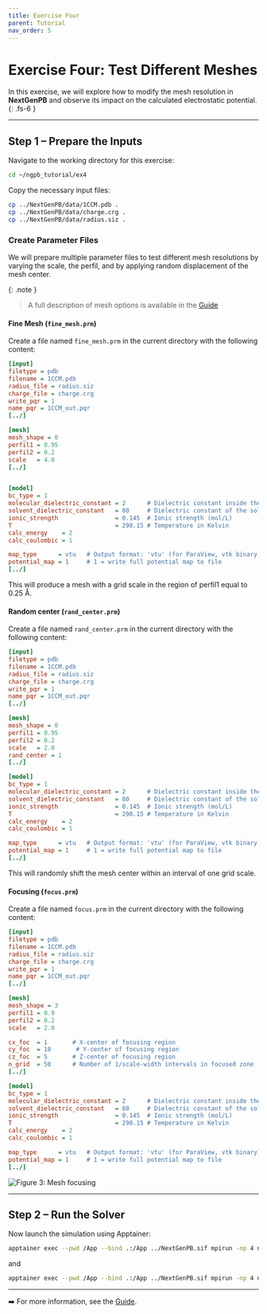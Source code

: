 ```yaml
---
title: Exercise Four
parent: Tutorial
nav_order: 5
---
```


# Exercise Four: Test Different Meshes

In this exercise, we will explore how to modify the mesh resolution in **NextGenPB** and observe its impact on the calculated electrostatic potential.
{: .fs-6 }

---

## Step 1 – Prepare the Inputs

Navigate to the working directory for this exercise:

```bash
cd ~/ngpb_tutorial/ex4
```

Copy the necessary input files:

```bash
cp ../NextGenPB/data/1CCM.pdb .
cp ../NextGenPB/data/charge.crg .
cp ../NextGenPB/data/radius.siz .
```

### Create Parameter Files

We will prepare multiple parameter files to test different mesh resolutions by varying the scale, the perfil, and by applying random displacement of the mesh center.

{: .note }
> A full description of mesh options is available in the [Guide](/nextgenpb_tutorial/docs/guide/files/parameter)

#### Fine Mesh (`fine_mesh.prm`)

Create a file named `fine_mesh.prm` in the current directory with the following content:

```ini
[input]
filetype = pdb
filename = 1CCM.pdb
radius_file = radius.siz
charge_file = charge.crg
write_pqr = 1
name_pqr = 1CCM_out.pqr
[../]

[mesh]
mesh_shape = 0
perfil1 = 0.95
perfil2 = 0.2
scale   = 4.0
[../]


[model]
bc_type = 1                                
molecular_dielectric_constant = 2      # Dielectric constant inside the molecule
solvent_dielectric_constant   = 80     # Dielectric constant of the solvent (e.g., water)
ionic_strength                = 0.145  # Ionic strength (mol/L)
T                             = 298.15 # Temperature in Kelvin
calc_energy    = 2
calc_coulombic = 1

map_type      = vtu   # Output format: 'vtu' (for ParaView, vtk binary), 'oct' (Octbin internal format)
potential_map = 1     # 1 = write full potential map to file
[../]
```

This will produce a mesh with a grid scale in the region of perfil1 equal to 0.25 Å.

#### Random center (`rand_center.prm`)

Create a file named `rand_center.prm` in the current directory with the following content:

```ini
[input]
filetype = pdb
filename = 1CCM.pdb
radius_file = radius.siz
charge_file = charge.crg
write_pqr = 1
name_pqr = 1CCM_out.pqr
[../]

[mesh]
mesh_shape = 0
perfil1 = 0.95
perfil2 = 0.2
scale   = 2.0
rand_center = 1 
[../]

[model]
bc_type = 1                                
molecular_dielectric_constant = 2      # Dielectric constant inside the molecule
solvent_dielectric_constant   = 80     # Dielectric constant of the solvent (e.g., water)
ionic_strength                = 0.145  # Ionic strength (mol/L)
T                             = 298.15 # Temperature in Kelvin
calc_energy    = 2
calc_coulombic = 1

map_type      = vtu   # Output format: 'vtu' (for ParaView, vtk binary), 'oct' (Octbin internal format)
potential_map = 1     # 1 = write full potential map to file
[../]
```

This will randomly shift the mesh center within an interval of one grid scale.

#### Focusing (`focus.prm`)

Create a file named `focus.prm` in the current directory with the following content:

```ini
[input]
filetype = pdb
filename = 1CCM.pdb
radius_file = radius.siz
charge_file = charge.crg
write_pqr = 1
name_pqr = 1CCM_out.pqr
[../]

[mesh]
mesh_shape = 3
perfil1 = 0.9
perfil2 = 0.2
scale   = 2.0

cx_foc  = 1       # X-center of focusing region
cy_foc  = 10       # Y-center of focusing region
cz_foc  = 5       # Z-center of focusing region
n_grid  = 50      # Number of 1/scale-width intervals in focused zone
[../]

[model]
bc_type = 1                                
molecular_dielectric_constant = 2      # Dielectric constant inside the molecule
solvent_dielectric_constant   = 80     # Dielectric constant of the solvent (e.g., water)
ionic_strength                = 0.145  # Ionic strength (mol/L)
T                             = 298.15 # Temperature in Kelvin
calc_energy    = 2
calc_coulombic = 1

map_type      = vtu   # Output format: 'vtu' (for ParaView, vtk binary), 'oct' (Octbin internal format)
potential_map = 1     # 1 = write full potential map to file
[../]
```

![Figure 3: Mesh focusing](/nextgenpb_tutorial/docs/images/focusing.png)

---

## Step 2 – Run the Solver

Now launch the simulation using Apptainer:

```bash
apptainer exec --pwd /App --bind .:/App ../NextGenPB.sif mpirun -np 4 ngpb --prmfile fine_mesh.prm
```

and

```bash
apptainer exec --pwd /App --bind .:/App ../NextGenPB.sif mpirun -np 4 ngpb --prmfile rand_center.prm
```

---


➡️ For more information, see the [Guide](/nextgenpb_tutorial/docs/guide).